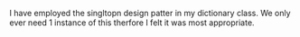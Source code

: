 I have employed the singltopn design patter in my dictionary class. We only ever need 1 instance of this therfore I felt it was most appropriate.